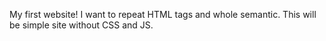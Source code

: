 My first website!
I want to repeat HTML tags and whole semantic.
This will be simple site without CSS and JS.
